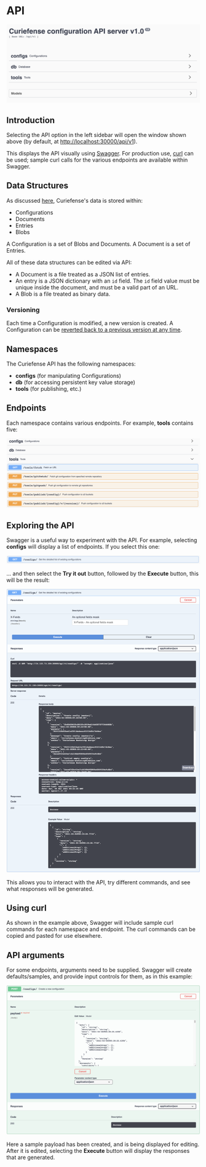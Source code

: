 # API

![](../../.gitbook/assets/api-main.png)

## Introduction

Selecting the API option in the left sidebar will open the window shown above \(by default, at [http://localhost:30000/api/v1](http://localhost:30000/api/v1)\).

This displays the API visually using [Swagger](https://swagger.io/). For production use, [curl](https://curl.se/) can be used; sample curl calls for the various endpoints are available within Swagger.

## Data Structures

As discussed [here](../../#data-structures), Curiefense's data is stored within:

* Configurations
* Documents
* Entries
* Blobs

A Configuration is a set of Blobs and Documents. A Document is a set of Entries. 

All of these data structures can be edited via API:

* A Document is a file treated as a JSON list of entries.
* An entry is a JSON dictionary with an `id` field. The `id` field value must be unique inside the document, and must be a valid part of an URL.
* A Blob is a file treated as binary data.

### Versioning

Each time a Configuration is modified, a new version is created. A Configuration can be [reverted back to a previous version at any time](../../git/version-control.md).

## Namespaces

The Curiefense API has the following namespaces:

* **configs** \(for manipulating Configurations\)
* **db** \(for accessing persistent key value storage\)
* **tools** \(for publishing, etc.\)

## Endpoints

Each namespace contains various endpoints. For example, **tools** contains five:

![](../../.gitbook/assets/api-tools.png)

## Exploring the API

Swagger is a useful way to experiment with the API. For example, selecting **configs** will display a list of endpoints. If you select this one:

![](../../.gitbook/assets/api-example-get-cfg.png)

... and then select the **Try it out** button, followed by the **Execute** button, this will be the result:

![](../../.gitbook/assets/api-example-get-cfg-results.png)

This allows you to interact with the API, try different commands, and see what responses will be generated.

## Using curl

As shown in the example above, Swagger will include sample curl commands for each namespace and endpoint. The curl commands can be copied and pasted for use elsewhere.

## API arguments

For some endpoints, arguments need to be supplied. Swagger will create defaults/samples, and provide input controls for them, as in this example: 

![](../../.gitbook/assets/api-example-create-cfg.png)

Here a sample payload has been created, and is being displayed for editing. After it is edited, selecting the **Execute** button will display the responses that are generated.



## 





